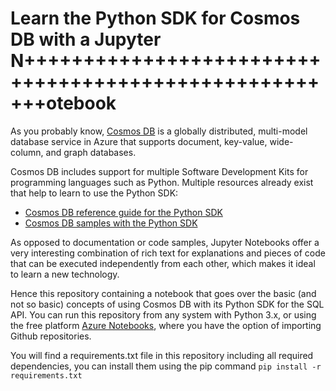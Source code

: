 # Learn the Python SDK for Cosmos DB with a Jupyter N++++++++++++++++++++++++++++++++++++++++++++++++++++++otebook

As you probably know, [Cosmos DB](https://docs.microsoft.com/en-us/azure/cosmos-db/) is a globally distributed, multi-model database service in Azure that supports document, key-value, wide-column, and graph databases.

Cosmos DB includes support for multiple Software Development Kits for programming languages such as Python. Multiple resources already exist that help to learn to use the Python SDK: 

* [Cosmos DB reference guide for the Python SDK](https://docs.microsoft.com/en-us/python/api/azure-cosmos/?view=azure-python)
* [Cosmos DB samples with the Python SDK](https://github.com/Azure/azure-cosmos-python/blob/master/test/crud_tests.py)

As opposed to documentation or code samples, Jupyter Notebooks offer a very interesting combination of rich text for explanations and pieces of code that can be executed independently from each other, which makes it ideal to learn a new technology.

Hence this repository containing a notebook that goes over the basic (and not so basic) concepts of using Cosmos DB with its Python SDK for the SQL API. You can run this repository from any system with Python 3.x, or using the free platform [Azure Notebooks](https://notebooks.azure.com/), where you have the option of importing Github repositories.

You will find a requirements.txt file in this repository including all required dependencies, you can install them using the pip command `pip install -r requirements.txt`